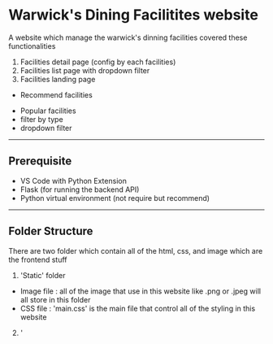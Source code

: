 # Warwick's Dining Facilitites website

A website which manage the warwick's dinning facilities covered these functionalities
1. Facilities detail page (config by each facilities)
2. Facilities list page with dropdown filter
3. Facilities landing page
- Recommend facilities
* Popular facilities
* filter by type
* dropdown filter
---
## Prerequisite

* VS Code with Python Extension
* Flask (for running the backend API)
* Python virtual environment (not require but recommend)
---
## Folder Structure

There are two folder which contain all of the html, css, and image which are the frontend stuff
1. 'Static' folder
* Image file : all of the image that use in this website like .png or .jpeg will all store in this folder
* CSS file : 'main.css' is the main file that control all of the styling in this website
2. '

